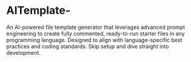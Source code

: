 # AITemplate-
An AI-powered file template generator that leverages advanced prompt engineering to create fully commented, ready-to-run starter files in any programming language. Designed to align with language-specific best practices and coding standards. Skip setup and dive straight into development.
